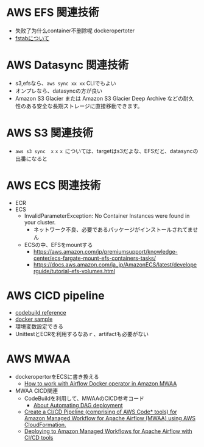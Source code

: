 # AWS EFS 関連技術

- 失败了为什么container不删除呢 dockeropertoter
- [fstabについて](https://qiita.com/kihoair/items/03635447591358210772)


# AWS Datasync 関連技術
- s3,efsなら、`aws sync xx xx` CLIでもよい
- オンプレなら、datasyncの方が良い
- Amazon S3 Glacier または Amazon S3 Glacier Deep Archive などの耐久性のある安全な長期ストレージに直接移動できます。

# AWS S3 関連技術
- `aws s3 sync　ｘｘｘ` については、targetはs3だよな、EFSだと、datasyncの出番になると


# AWS ECS 関連技術
- ECR
- ECS
  - InvalidParameterException: No Container Instances were found in your cluster.
    - ネットワーク不良、必要であるパッケージがインストールされてません 
  - ECSの中、EFSをmountする
    - https://aws.amazon.com/jp/premiumsupport/knowledge-center/ecs-fargate-mount-efs-containers-tasks/
    - https://docs.aws.amazon.com/ja_jp/AmazonECS/latest/developerguide/tutorial-efs-volumes.html    
# AWS CICD pipeline 
- [codebuild reference](https://docs.aws.amazon.com/codebuild/latest/userguide/build-spec-ref.html)
- [docker sample](https://docs.aws.amazon.com/codebuild/latest/userguide/sample-docker.html)
- 環境変数設定できる
- UnittestとECRを利用するなあｒ、artifactも必要がない


# AWS MWAA
- dockeropertorをECSに書き換える
    - [How to work with Airflow Docker operator in Amazon MWAA](https://medium.com/@sohflp/how-to-work-with-airflow-docker-operator-in-amazon-mwaa-5c6b7ad36976) 
- MWAA CICD関連
    - CodeBuildを利用して、MWAAのCICD参考コード
        - [About Automating DAG deployment](https://github.com/aws-samples/amazon-mwaa-automating-dag-deployment)
    - [Create a CI/CD Pipeline (comprising of AWS Code* tools) for Amazon Managed Workflow for Apache Airflow (MWAA) using AWS CloudFormation.](https://github.com/aws-samples/amazon-mwaa-cicd)
    - [Deploying to Amazon Managed Workflows for Apache Airflow with CI/CD tools](https://aws.amazon.com/jp/blogs/opensource/deploying-to-amazon-managed-workflows-for-apache-airflow-with-ci-cd-tools/)
